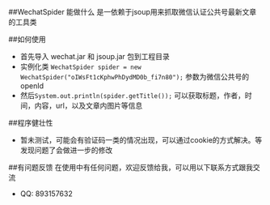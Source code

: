 ##WechatSpider 能做什么
是一依赖于jsoup用来抓取微信认证公共号最新文章的工具类

##如何使用

* 首先导入 wechat.jar 和 jsoup.jar 包到工程目录
* 实例化类 `WechatSpider spider = new WechatSpider("oIWsFt1cKphwPhDydMD0b_fi7n80");` 参数为微信公共号的openId
* 然后`System.out.println(spider.getTitle());` 可以获取标题，作者，时间，内容，url，以及文章内图片等信息

##程序健壮性
* 暂未测试，可能会有验证码一类的情况出现，可以通过cookie的方式解决。等发现问题了会做进一步的修改

##有问题反馈
在使用中有任何问题，欢迎反馈给我，可以用以下联系方式跟我交流

* QQ: 893157632